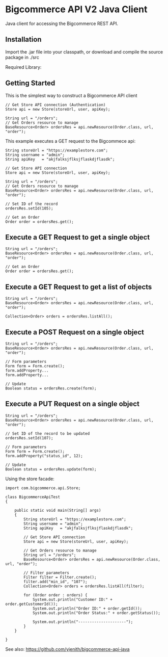 Bigcommerce API V2 Java Client
==============================

Java client for accessing the Bigcommerce REST API.

Installation
------------

Import the .jar file into your classpath, or download and compile the source
package in ./src

Required Library: 

Getting Started
---------------
This is the simplest way to construct a Bigcommerce API client
	
	// Get Store API connection (Authentication)
	Store api = new Store(storeUrl, user, apiKey);

	String url = "/orders";
	// Get Orders resource to manage
	BaseResource<Order> ordersRes = api.newResource(Order.class, url, "order");

This example executes a GET request to the Bigcommece api:

	String storeUrl = "https://examplestore.com";
	String username = "admin";
	String apiKey   = "akjfalksjflksjflaskdjflasdk";

	// Get Store API connection
	Store api = new Store(storeUrl, user, apiKey);

	String url = "/orders";
	// Get Orders resource to manage
	BaseResource<Order> ordersRes = api.newResource(Order.class, url, "order");
	
	// Set ID of the record
	ordersRes.setId(105);

	// Get an Order
	Order order = ordersRes.get();

Execute a GET Request to get a single object
------------------------------------------------------

	String url = "/orders";
	BaseResource<Order> ordersRes = api.newResource(Order.class, url, "order");
			
	// Get an Order
	Order order = ordersRes.get();

Execute a GET Request to get a list of objects
------------------------------------------------------

	String url = "/orders";
	BaseResource<Order> ordersRes = api.newResource(Order.class, url, "order");
	
	Collection<Order> orders = ordersRes.listAll();

Execute a POST Request on a single object
----------------------------------------------

	String url = "/orders";
	BaseResource<Order> ordersRes = api.newResource(Order.class, url, "order");
	
	// Form parameters
	Form form = Form.create();
	form.addProperty...
	form.addProperty...

	// Update
	Boolean status = ordersRes.create(form);

Execute a PUT Request on a single object
---------------------------------------------

	String url = "/orders";
	BaseResource<Order> ordersRes = api.newResource(Order.class, url, "order");
	
	// Set ID of the record to be updated
	ordersRes.setId(107);

	// Form parameters
	Form form = Form.create();
	form.addProperty("status_id", 12);

	// Update
	Boolean status = ordersRes.update(form);


Using the store facade:

```
import com.bigcommerce.api.Store;

class BigcommerceApiTest
{

	public static void main(String[] args)
	{
		String storeUrl = "https://examplestore.com";
		String username = "admin";
		String apiKey   = "akjfalksjflksjflaskdjflasdk";
		
		// Get Store API connection
		Store api = new Store(storeUrl, user, apiKey);

		// Get Orders resource to manage
		String url = "/orders";
		BaseResource<Order> ordersRes = api.newResource(Order.class, url, "order");
	
		// Filter parameters
		Filter filter = Filter.create();
		filter.add("min_id", "107");
		Collection<Order> orders = ordersRes.listAll(filter);

		for (Order order : orders) {
			System.out.println("Customer ID:" + order.getCustomerId());
			System.out.println("Order ID:" + order.getId());
			System.out.println("Order Status:" + order.getStatus());

			System.out.println("---------------------");
		}
	}

}
```
See also: https://github.com/yjenith/bigcommerce-api-java
